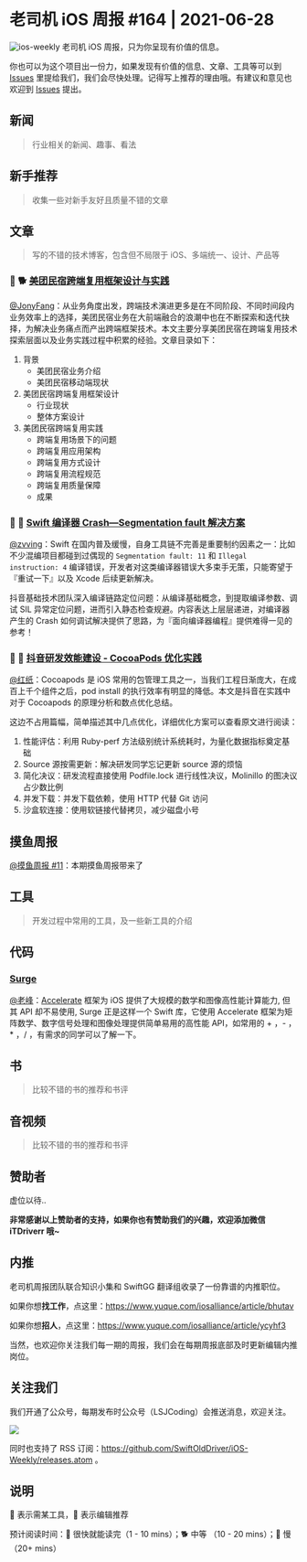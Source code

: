 # 老司机 iOS 周报 #164 | 2021-06-28

![ios-weekly](https://github.com/SwiftOldDriver/iOS-Weekly/blob/master/assets/ios-weekly.png?raw=true)
老司机 iOS 周报，只为你呈现有价值的信息。

你也可以为这个项目出一份力，如果发现有价值的信息、文章、工具等可以到 [Issues](https://github.com/SwiftOldDriver/iOS-Weekly/issues) 里提给我们，我们会尽快处理。记得写上推荐的理由哦。有建议和意见也欢迎到 [Issues](https://github.com/SwiftOldDriver/iOS-Weekly/issues) 提出。

## 新闻

> 行业相关的新闻、趣事、看法

## 新手推荐

> 收集一些对新手友好且质量不错的文章

## 文章

> 写的不错的技术博客，包含但不局限于 iOS、多端统一、设计、产品等

### 🌟 🐕 [美团民宿跨端复用框架设计与实践](https://mp.weixin.qq.com/s/902BiSBx88rUSWBX64HZqA)

[@JonyFang](https://github.com/JonyFang)：从业务角度出发，跨端技术演进更多是在不同阶段、不同时间段内业务效率上的选择，美团民宿业务在大前端融合的浪潮中也在不断探索和迭代抉择，为解决业务痛点而产出跨端框架技术。本文主要分享美团民宿在跨端复用技术探索层面以及业务实践过程中积累的经验。文章目录如下：
1. 背景
    - 美团民宿业务介绍
    - 美团民宿移动端现状
2. 美团民宿跨端复用框架设计
    - 行业现状
    - 整体方案设计
3. 美团民宿跨端复用实践
    - 跨端复用场景下的问题
    - 跨端复用应用架构
    - 跨端复用方式设计
    - 跨端复用流程规范
    - 跨端复用质量保障
    - 成果

### 🌟 🐢 [Swift 编译器 Crash—Segmentation fault 解决方案](https://mp.weixin.qq.com/s/FSlJKnC0y51nsLDp1B3tXg)

[@zvving](https://github.com/zvving)：Swift 在国内普及缓慢，自身工具链不完善是重要制约因素之一：比如不少混编项目都碰到过偶现的 `Segmentation fault: 11` 和 `Illegal instruction: 4` 编译错误，开发者对这类编译器错误大多束手无策，只能寄望于『重试一下』以及 Xcode 后续更新解决。

抖音基础技术团队深入编译链路定位问题：从编译基础概念，到提取编译参数、调试 SIL 异常定位问题，进而引入静态检查规避。内容表达上层层递进，对编译器产生的 Crash 如何调试解决提供了思路，为『面向编译器编程』提供难得一见的参考！

### 🌟 🐢 [抖音研发效能建设 - CocoaPods 优化实践](https://mp.weixin.qq.com/s/Pt6pcxKCHhdnnWPYrToNvA)

[@红纸](https://github.com/nianran)：Cocoapods 是 iOS 常用的包管理工具之一，当我们工程日渐庞大，在成百上千个组件之后，pod install 的执行效率有明显的降低。本文是抖音在实践中对于 Cocoapods 的原理分析和数点优化总结。

这边不占用篇幅，简单描述其中几点优化，详细优化方案可以查看原文进行阅读：
1. 性能评估：利用 Ruby-perf 方法级别统计系统耗时，为量化数据指标奠定基础
2. Source 源按需更新：解决研发同学忘记更新 source 源的烦恼
3. 简化决议：研发流程直接使用 Podfile.lock 进行线性决议，Molinillo 的图决议占少数比例
4. 并发下载：并发下载依赖，使用 HTTP 代替 Git 访问
5. 沙盒软连接：使用软链接代替拷贝，减少磁盘小号

## 摸鱼周报

[@摸鱼周报 #11](https://mp.weixin.qq.com/s/hE9wYlLX8F1sKjIF5eIPVQ)：本期摸鱼周报带来了

## 工具

> 开发过程中常用的工具，及一些新工具的介绍

## 代码

### [Surge](https://github.com/Jounce/Surge)

[@老峰](https://github.com/gesantung)：[Accelerate](https://developer.apple.com/documentation/accelerate) 框架为 iOS 提供了大规模的数学和图像高性能计算能力, 但其 API 却不易使用, Surge 正是这样一个 Swift 库，它使用 Accelerate 框架为矩阵数学、数字信号处理和图像处理提供简单易用的高性能 API，如常用的 + ，- ， * ，/ ，有需求的同学可以了解一下。



## 书

> 比较不错的书的推荐和书评

## 音视频

> 比较不错的书的推荐和书评

## 赞助者

虚位以待..

**非常感谢以上赞助者的支持，如果你也有赞助我们的兴趣，欢迎添加微信 iTDriverr 哦~**

## 内推

老司机周报团队联合知识小集和 SwiftGG 翻译组收录了一份靠谱的内推职位。

如果你想**找工作**，点这里：https://www.yuque.com/iosalliance/article/bhutav

如果你想**招人**，点这里：https://www.yuque.com/iosalliance/article/ycyhf3

当然，也欢迎你关注我们每一期的周报，我们会在每期周报底部及时更新编辑内推岗位。

## 关注我们

我们开通了公众号，每期发布时公众号（LSJCoding）会推送消息，欢迎关注。

![](https://github.com/SwiftOldDriver/iOS-Weekly/blob/master/assets/qrcode_for_wechat.jpg?raw=true)

同时也支持了 RSS 订阅：https://github.com/SwiftOldDriver/iOS-Weekly/releases.atom 。

## 说明

🚧 表示需某工具，🌟 表示编辑推荐

预计阅读时间：🐎 很快就能读完（1 - 10 mins）；🐕 中等 （10 - 20 mins）；🐢 慢（20+ mins）
